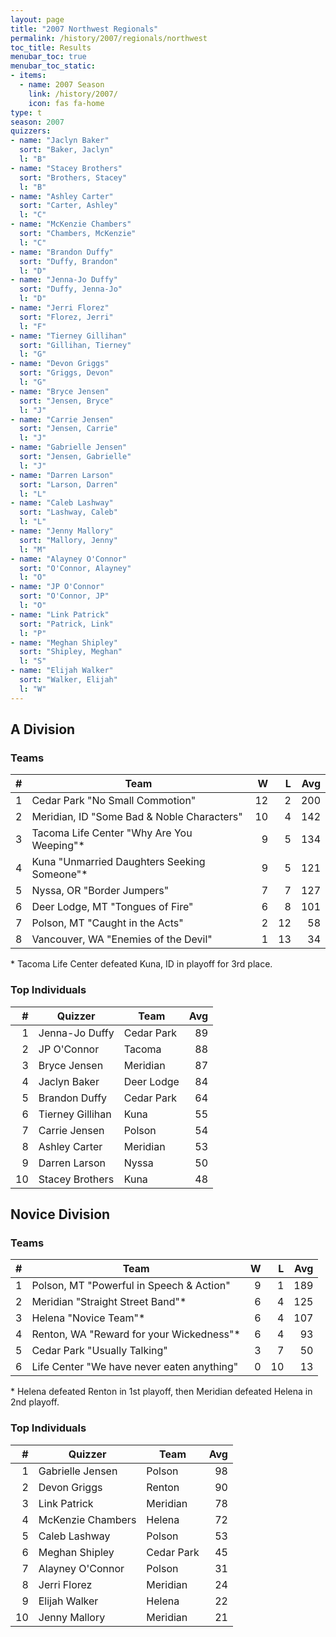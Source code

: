 ```yaml
---
layout: page
title: "2007 Northwest Regionals"
permalink: /history/2007/regionals/northwest
toc_title: Results
menubar_toc: true
menubar_toc_static:
- items:
  - name: 2007 Season
    link: /history/2007/
    icon: fas fa-home
type: t
season: 2007
quizzers:
- name: "Jaclyn Baker"
  sort: "Baker, Jaclyn"
  l: "B"
- name: "Stacey Brothers"
  sort: "Brothers, Stacey"
  l: "B"
- name: "Ashley Carter"
  sort: "Carter, Ashley"
  l: "C"
- name: "McKenzie Chambers"
  sort: "Chambers, McKenzie"
  l: "C"
- name: "Brandon Duffy"
  sort: "Duffy, Brandon"
  l: "D"
- name: "Jenna-Jo Duffy"
  sort: "Duffy, Jenna-Jo"
  l: "D"
- name: "Jerri Florez"
  sort: "Florez, Jerri"
  l: "F"
- name: "Tierney Gillihan"
  sort: "Gillihan, Tierney"
  l: "G"
- name: "Devon Griggs"
  sort: "Griggs, Devon"
  l: "G"
- name: "Bryce Jensen"
  sort: "Jensen, Bryce"
  l: "J"
- name: "Carrie Jensen"
  sort: "Jensen, Carrie"
  l: "J"
- name: "Gabrielle Jensen"
  sort: "Jensen, Gabrielle"
  l: "J"
- name: "Darren Larson"
  sort: "Larson, Darren"
  l: "L"
- name: "Caleb Lashway"
  sort: "Lashway, Caleb"
  l: "L"
- name: "Jenny Mallory"
  sort: "Mallory, Jenny"
  l: "M"
- name: "Alayney O'Connor"
  sort: "O'Connor, Alayney"
  l: "O"
- name: "JP O'Connor"
  sort: "O'Connor, JP"
  l: "O"
- name: "Link Patrick"
  sort: "Patrick, Link"
  l: "P"
- name: "Meghan Shipley"
  sort: "Shipley, Meghan"
  l: "S"
- name: "Elijah Walker"
  sort: "Walker, Elijah"
  l: "W"
---
```


## A Division

### Teams

|    # | Team                                        |    W |    L |  Avg |
| ---: | ------------------------------------------- | ---: | ---: | ---: |
|    1 | Cedar Park "No Small Commotion"             |   12 |    2 |  200 |
|    2 | Meridian, ID "Some Bad & Noble Characters"  |   10 |    4 |  142 |
|    3 | Tacoma Life Center "Why Are You Weeping"*   |    9 |    5 |  134 |
|    4 | Kuna "Unmarried Daughters Seeking Someone"* |    9 |    5 |  121 |
|    5 | Nyssa, OR "Border Jumpers"                  |    7 |    7 |  127 |
|    6 | Deer Lodge, MT "Tongues of Fire"            |    6 |    8 |  101 |
|    7 | Polson, MT "Caught in the Acts"             |    2 |   12 |   58 |
|    8 | Vancouver, WA "Enemies of the Devil"        |    1 |   13 |   34 |

\* Tacoma Life Center defeated Kuna, ID in playoff for 3rd place.

### Top Individuals

|    # | Quizzer          | Team       |  Avg |
| ---: | ---------------- | ---------- | ---: |
|    1 | Jenna-Jo Duffy   | Cedar Park |   89 |
|    2 | JP O'Connor      | Tacoma     |   88 |
|    3 | Bryce Jensen     | Meridian   |   87 |
|    4 | Jaclyn Baker     | Deer Lodge |   84 |
|    5 | Brandon Duffy    | Cedar Park |   64 |
|    6 | Tierney Gillihan | Kuna       |   55 |
|    7 | Carrie Jensen    | Polson     |   54 |
|    8 | Ashley Carter    | Meridian   |   53 |
|    9 | Darren Larson    | Nyssa      |   50 |
|   10 | Stacey Brothers  | Kuna       |   48 |

## Novice Division

### Teams

|    # | Team                                       |    W |    L |  Avg |
| ---: | ------------------------------------------ | ---: | ---: | ---: |
|    1 | Polson, MT "Powerful in Speech & Action"   |    9 |    1 |  189 |
|    2 | Meridian "Straight Street Band"*           |    6 |    4 |  125 |
|    3 | Helena "Novice Team"*                      |    6 |    4 |  107 |
|    4 | Renton, WA "Reward for your Wickedness"*   |    6 |    4 |   93 |
|    5 | Cedar Park "Usually Talking"               |    3 |    7 |   50 |
|    6 | Life Center "We have never eaten anything" |    0 |   10 |   13 |

\* Helena defeated Renton in 1st playoff, then Meridian defeated Helena in 2nd playoff.

### Top Individuals

|    # | Quizzer           | Team       |  Avg |
| ---: | ----------------- | ---------- | ---: |
|    1 | Gabrielle Jensen  | Polson     |   98 |
|    2 | Devon Griggs      | Renton     |   90 |
|    3 | Link Patrick      | Meridian   |   78 |
|    4 | McKenzie Chambers | Helena     |   72 |
|    5 | Caleb Lashway     | Polson     |   53 |
|    6 | Meghan Shipley    | Cedar Park |   45 |
|    7 | Alayney O'Connor  | Polson     |   31 |
|    8 | Jerri Florez      | Meridian   |   24 |
|    9 | Elijah Walker     | Helena     |   22 |
|   10 | Jenny Mallory     | Meridian   |   21 |